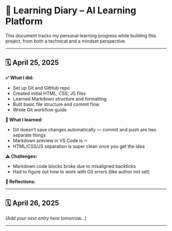 # 📘 Learning Diary – AI Learning Platform

This document tracks my personal learning progress while building this project, from both a technical and a mindset perspective.

---

## 🗓️ April 25, 2025

**✅ What I did:**
- Set up Git and GitHub repo
- Created initial HTML, CSS, JS files
- Learned Markdown structure and formatting
- Built basic file structure and commit flow
- Wrote Git workflow guide

**🤯 What I learned:**
- Git doesn’t save changes automatically — commit and push are two separate things
- Markdown preview in VS Code is 🔥
- HTML/CSS/JS separation is super clean once you get the idea

**⚠️ Challenges:**
- Markdown code blocks broke due to misaligned backticks
- Had to figure out how to work with Git errors (like author not set)

**🧠 Reflections:**


---

## 🗓️ April 26, 2025

*(Add your next entry here tomorrow...)*

---
